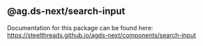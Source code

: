 ## @ag.ds-next/search-input

Documentation for this package can be found here: https://steelthreads.github.io/agds-next/components/search-input
